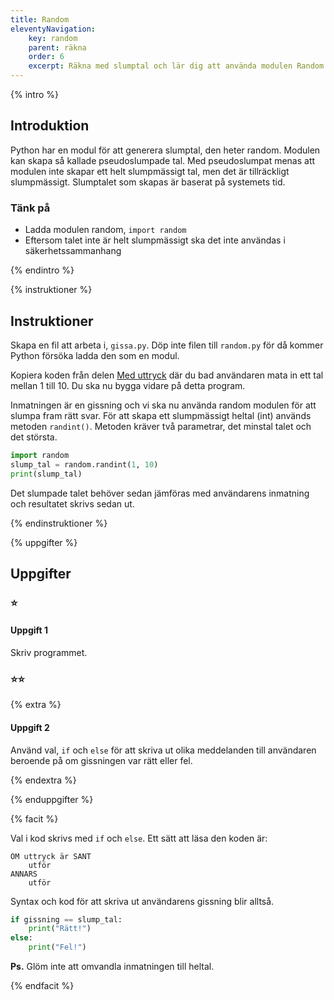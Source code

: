 ```yaml
---
title: Random
eleventyNavigation:
    key: random
    parent: räkna
    order: 6
    excerpt: Räkna med slumptal och lär dig att använda modulen Random.
---
```


{% intro %}

## Introduktion

Python har en modul för att generera slumptal, den heter random. Modulen kan skapa så kallade pseudoslumpade tal. Med pseudoslumpat menas att modulen inte skapar ett helt slumpmässigt tal, men det är tillräckligt slumpmässigt.
Slumptalet som skapas är baserat på systemets tid.

### Tänk på

-   Ladda modulen random, `import random`
-   Eftersom talet inte är helt slumpmässigt ska det inte användas i säkerhetssammanhang

{% endintro %}

{% instruktioner %}

## Instruktioner

Skapa en fil att arbeta i, `gissa.py`. Döp inte filen till `random.py` för då kommer Python försöka ladda den som en modul.

Kopiera koden från delen [Med uttryck](../med-uttryck/) där du bad användaren mata in ett tal mellan 1 till 10.
Du ska nu bygga vidare på detta program.

Inmatningen är en gissning och vi ska nu använda random modulen för att slumpa fram rätt svar.
För att skapa ett slumpmässigt heltal (int) används metoden `randint()`. Metoden kräver två parametrar, det minstal talet och det största.

```python
import random
slump_tal = random.randint(1, 10)
print(slump_tal)
```

Det slumpade talet behöver sedan jämföras med användarens inmatning och resultatet skrivs sedan ut.

{% endinstruktioner %}

{% uppgifter %}

## Uppgifter

### ⭐

#### Uppgift 1

Skriv programmet.

### ⭐⭐

{% extra %}

#### Uppgift 2

Använd val, `if` och `else` för att skriva ut olika meddelanden till användaren beroende på om gissningen var rätt eller fel.

{% endextra %}

{% enduppgifter %}

{% facit %}

Val i kod skrivs med `if` och `else`. Ett sätt att läsa den koden är:

```
OM uttryck är SANT
    utför
ANNARS
    utför
```

Syntax och kod för att skriva ut användarens gissning blir alltså.

```python
if gissning == slump_tal:
    print("Rätt!")
else:
    print("Fel!")
```

**Ps.** Glöm inte att omvandla inmatningen till heltal.

{% endfacit %}

